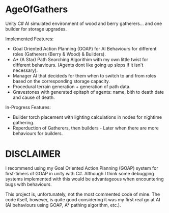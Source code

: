 # AgeOfGathers
Unity C# AI simulated environment of wood and berry gatherers... and one builder for storage upgrades. 

Implemented Features:
* Goal Oriented Action Planning (GOAP) for AI Behaviours for different roles (Gatherers (Berry & Wood) & Builders).
* A* (A Star) Path Searching Algorithim with my own little twist for different behaviours. (Agents dont like going up slops if it isn't necessary).
* Manager AI that decideds for them when to switch to and from roles based on the corresponding storage capacity.
* Procedural terrain generation + generation of path data.
* Gravestones with generated epitaph of agents: name, bith to death date and cause of death.

In-Progress Features:
* Builder torch placement with lighting calculations in nodes for nightime gathering.
* Reperduction of Gatherers, then builders - Later when there are more behaviours for builders.


# <b> DISCLAIMER </b>
I recommend using my Goal Oriented Action Planning (GOAP) system for first-timers of GOAP in unity with C#. Although I think some debugging systems implemented with this would be advantageous when encountering bugs with behaviours.

This project is, unfortunately, not the most commented code of mine. The code itself, however, is quite good considering it was my first real go at AI (AI behaviours using GOAP, A* pathing algorithm, etc.).

